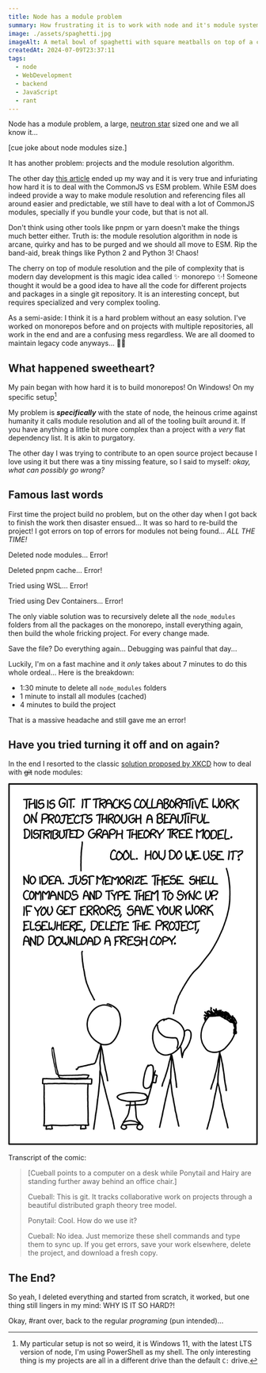 ```yaml
---
title: Node has a module problem
summary: How frustrating it is to work with node and it's module system.
image: ./assets/spaghetti.jpg
imageAlt: A metal bowl of spaghetti with square meatballs on top of a cutting board. Floating on top of the bowl is a pipe pouring more spaghetti in it.
createdAt: 2024-07-09T23:37:11
tags:
  - node
  - WebDevelopment
  - backend
  - JavaScript
  - rant
---
```


Node has a module problem, a large, [neutron star](https://en.wikipedia.org/wiki/Neutron_star) sized one and we all know it...

\[cue joke about node modules size.\]

It has another problem: projects and the module resolution algorithm.

The other day [this article](https://borischerny.com/javascript,/typescript/2024/06/19/ES-Modules-Are-A-Mess.html) ended up my way and it is very true and infuriating how hard it is to deal with the CommonJS vs ESM problem. While ESM does indeed provide a way to make module resolution and referencing files all around easier and predictable, we still have to deal with a lot of CommonJS modules, specially if you bundle your code, but that is not all.

Don't think using other tools like pnpm or yarn doesn't make the things much better either. Truth is: the module resolution algorithm in node is arcane, quirky and has to be purged and we should all move to ESM. Rip the band-aid, break things like Python 2 and Python 3! Chaos!

The cherry on top of module resolution and the pile of complexity that is modern day development is this magic idea called ✨ monorepo ✨! Someone thought it would be a good idea to have all the code for different projects and packages in a single git repository. It is an interesting concept, but requires specialized and very complex tooling.

As a semi-aside: I think it is a hard problem without an easy solution. I've worked on monorepos before and on projects with multiple repositories, all work in the end and are a confusing mess regardless. We are all doomed to maintain legacy code anyways... 🤷‍♂️

## What happened sweetheart?

My pain began with how hard it is to build monorepos! On Windows! On my specific setup[^1]

My problem is _**specifically**_ with the state of node, the heinous crime against humanity it calls module resolution and all of the tooling built around it. If you have anything a little bit more complex than a project with a _very_ flat dependency list. It is akin to purgatory.

The other day I was trying to contribute to an open source project because I love using it but there was a tiny missing feature, so I said to myself: _okay, what can possibly go wrong?_

## Famous last words

First time the project build no problem, but on the other day when I got back to finish the work then disaster ensued... It was so hard to re-build the project! I got errors on top of errors for modules not being found... _ALL THE TIME!_

Deleted node modules... Error!

Deleted pnpm cache... Error!

Tried using WSL... Error!

Tried using Dev Containers... Error!

The only viable solution was to recursively delete all the `node_modules` folders from all the packages on the monorepo, install everything again, then build the whole fricking project. For every change made.

Save the file? Do everything again... Debugging was painful that day...

Luckily, I'm on a fast machine and it _only_ takes about 7 minutes to do this whole ordeal...
Here is the breakdown:

- 1:30 minute to delete all `node_modules` folders
- 1 minute to install all modules (cached)
- 4 minutes to build the project

That is a massive headache and still gave me an error!

## Have you tried turning it off and on again?

In the end I resorted to the classic [solution proposed by XKCD](https://xkcd.com/1597/) how to deal with ~~git~~ node modules:

![A comic from XKCD about git. Transcript below.](./assets/xkcd.png)

Transcript of the comic:

> \[Cueball points to a computer on a desk while Ponytail and Hairy are standing further away behind an office chair.\]
>
> Cueball: This is git. It tracks collaborative work on projects through a beautiful distributed graph theory tree model.
>
> Ponytail: Cool. How do we use it?
>
> Cueball: No idea. Just memorize these shell commands and type them to sync up. If you get errors, save your work elsewhere, delete the project, and download a fresh copy.

## The End?

So yeah, I deleted everything and started from scratch, it worked, but one thing still lingers in my mind: WHY IS IT SO HARD?!

Okay, #rant over, back to the regular _programing_ (pun intended)...

[^1]: My particular setup is not so weird, it is Windows 11, with the latest LTS version of node, I'm using PowerShell as my shell. The only interesting thing is my projects are all in a different drive than the default `C:` drive.
